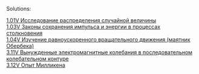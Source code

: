 Solutions:

  [1.01V Исследование распределения случайной величины](solutions/lab1/lab1.pdf)</br>
  [1.03V Законы сохранения импульса и энергии в процессах столкновения](solutions/lab2/lab2.pdf)</br>
  [1.04V Изучение равноускоренного вращательного движения (маятник Обербека)](solutions/lab3/lab3.pdf)</br>
  [3.11V Вынужденные электромагнитные колебания в последовательном колебательном контуре](solutions/lab4/lab4.pdf)</br>
  [3.12V Опыт Милликена](solutions/lab5/lab5.pdf)</br>
